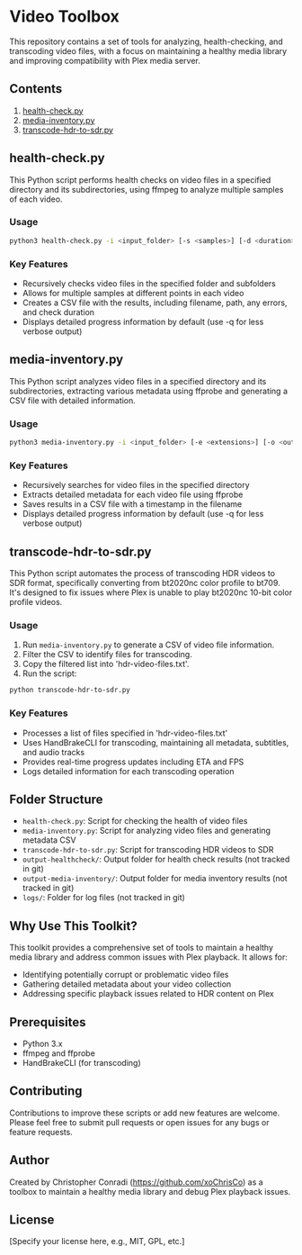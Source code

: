 # Video Toolbox

This repository contains a set of tools for analyzing, health-checking, and transcoding video files, with a focus on maintaining a healthy media library and improving compatibility with Plex media server.

## Contents

1. [health-check.py](#health-checkpy)
2. [media-inventory.py](#media-inventorypy)
3. [transcode-hdr-to-sdr.py](#transcode-hdr-to-sdrpy)

## health-check.py

This Python script performs health checks on video files in a specified directory and its subdirectories, using ffmpeg to analyze multiple samples of each video.

### Usage

```bash
python3 health-check.py -i <input_folder> [-s <samples>] [-d <duration>] [-e <extensions>] [-o <output>] [-q] [-h]
```

### Key Features

- Recursively checks video files in the specified folder and subfolders
- Allows for multiple samples at different points in each video
- Creates a CSV file with the results, including filename, path, any errors, and check duration
- Displays detailed progress information by default (use -q for less verbose output)

## media-inventory.py

This Python script analyzes video files in a specified directory and its subdirectories, extracting various metadata using ffprobe and generating a CSV file with detailed information.

### Usage

```bash
python3 media-inventory.py -i <input_folder> [-e <extensions>] [-o <output>] [-q] [-h]
```

### Key Features

- Recursively searches for video files in the specified directory
- Extracts detailed metadata for each video file using ffprobe
- Saves results in a CSV file with a timestamp in the filename
- Displays detailed progress information by default (use -q for less verbose output)

## transcode-hdr-to-sdr.py

This Python script automates the process of transcoding HDR videos to SDR format, specifically converting from bt2020nc color profile to bt709. It's designed to fix issues where Plex is unable to play bt2020nc 10-bit color profile videos.

### Usage

1. Run `media-inventory.py` to generate a CSV of video file information.
2. Filter the CSV to identify files for transcoding.
3. Copy the filtered list into 'hdr-video-files.txt'.
4. Run the script:

```bash
python transcode-hdr-to-sdr.py
```

### Key Features

- Processes a list of files specified in 'hdr-video-files.txt'
- Uses HandBrakeCLI for transcoding, maintaining all metadata, subtitles, and audio tracks
- Provides real-time progress updates including ETA and FPS
- Logs detailed information for each transcoding operation

## Folder Structure

- `health-check.py`: Script for checking the health of video files
- `media-inventory.py`: Script for analyzing video files and generating metadata CSV
- `transcode-hdr-to-sdr.py`: Script for transcoding HDR videos to SDR
- `output-healthcheck/`: Output folder for health check results (not tracked in git)
- `output-media-inventory/`: Output folder for media inventory results (not tracked in git)
- `logs/`: Folder for log files (not tracked in git)

## Why Use This Toolkit?

This toolkit provides a comprehensive set of tools to maintain a healthy media library and address common issues with Plex playback. It allows for:

- Identifying potentially corrupt or problematic video files
- Gathering detailed metadata about your video collection
- Addressing specific playback issues related to HDR content on Plex

## Prerequisites

- Python 3.x
- ffmpeg and ffprobe
- HandBrakeCLI (for transcoding)

## Contributing

Contributions to improve these scripts or add new features are welcome. Please feel free to submit pull requests or open issues for any bugs or feature requests.

## Author

Created by Christopher Conradi (https://github.com/xoChrisCo) as a toolbox to maintain a healthy media library and debug Plex playback issues.

## License

[Specify your license here, e.g., MIT, GPL, etc.]
